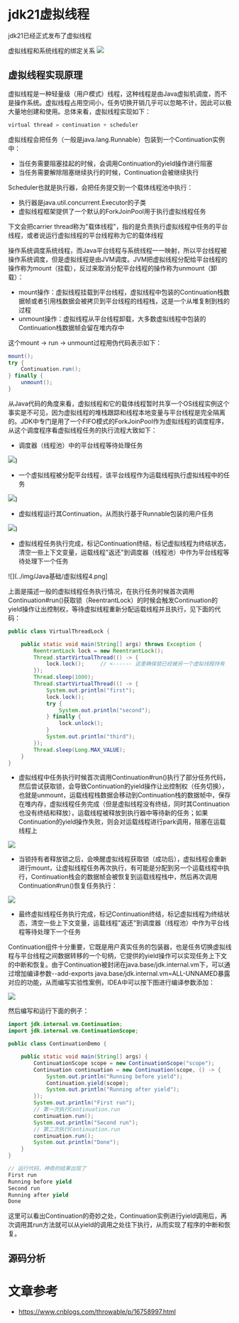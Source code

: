 # jdk21虚拟线程
jdk21已经正式发布了虚拟线程

虚拟线程和系统线程的绑定关系
![](../img/Java基础/虚拟线程和系统线程.png)

## 虚拟线程实现原理
虚拟线程是一种轻量级（用户模式）线程，这种线程是由Java虚拟机调度，而不是操作系统。虚拟线程占用空间小，任务切换开销几乎可以忽略不计，因此可以极大量地创建和使用。总体来看，虚拟线程实现如下：

```java
virtual thread = continuation + scheduler
```

虚拟线程会把任务（一般是java.lang.Runnable）包装到一个Continuation实例中：

- 当任务需要阻塞挂起的时候，会调用Continuation的yield操作进行阻塞
- 当任务需要解除阻塞继续执行的时候，Continuation会被继续执行

Scheduler也就是执行器，会把任务提交到一个载体线程池中执行：

- 执行器是java.util.concurrent.Executor的子类
- 虚拟线程框架提供了一个默认的ForkJoinPool用于执行虚拟线程任务

下文会把carrier thread称为"载体线程"，指的是负责执行虚拟线程中任务的平台线程，或者说运行虚拟线程的平台线程称为它的载体线程

操作系统调度系统线程，而Java平台线程与系统线程一一映射，所以平台线程被操作系统调度，但是虚拟线程是由JVM调度。JVM把虚拟线程分配给平台线程的操作称为mount（挂载），反过来取消分配平台线程的操作称为unmount（卸载）：

- mount操作：虚拟线程挂载到平台线程，虚拟线程中包装的Continuation栈数据帧或者引用栈数据会被拷贝到平台线程的线程栈，这是一个从堆复制到栈的过程
- unmount操作：虚拟线程从平台线程卸载，大多数虚拟线程中包装的Continuation栈数据帧会留在堆内存中

这个mount -> run -> unmount过程用伪代码表示如下：

```java
mount();
try {
    Continuation.run();
} finally {
    unmount();
}
```

从Java代码的角度来看，虚拟线程和它的载体线程暂时共享一个OS线程实例这个事实是不可见，因为虚拟线程的堆栈跟踪和线程本地变量与平台线程是完全隔离的。JDK中专门是用了一个FIFO模式的ForkJoinPool作为虚拟线程的调度程序，从这个调度程序看虚拟线程任务的执行流程大致如下：

- 调度器（线程池）中的平台线程等待处理任务

![](../img/Java基础/调度器中的平台线程等待处理任务.png))

- 一个虚拟线程被分配平台线程，该平台线程作为运载线程执行虚拟线程中的任务

![](../img/Java基础/虚拟线程2.png))

- 虚拟线程运行其Continuation，从而执行基于Runnable包装的用户任务

![](../img/Java基础/虚拟线程3.png))

- 虚拟线程任务执行完成，标记Continuation终结，标记虚拟线程为终结状态，清空一些上下文变量，运载线程"返还"到调度器（线程池）中作为平台线程等待处理下一个任务

![](../img/Java基础/虚拟线程4.png]

上面是描述一般的虚拟线程任务执行情况，在执行任务时候首次调用Continuation#run()获取锁（ReentrantLock）的时候会触发Continuation的yield操作让出控制权，等待虚拟线程重新分配运载线程并且执行，见下面的代码：

```java
public class VirtualThreadLock {

    public static void main(String[] args) throws Exception {
        ReentrantLock lock = new ReentrantLock();
        Thread.startVirtualThread(() -> {
            lock.lock();     // <------ 这里确保锁已经被另一个虚拟线程持有
        });
        Thread.sleep(1000);
        Thread.startVirtualThread(() -> {
            System.out.println("first");
            lock.lock();
            try {
                System.out.println("second");
            } finally {
                lock.unlock();
            }
            System.out.println("third");
        });
        Thread.sleep(Long.MAX_VALUE);
    }
}
```

- 虚拟线程中任务执行时候首次调用Continuation#run()执行了部分任务代码，然后尝试获取锁，会导致Continuation的yield操作让出控制权（任务切换），也就是unmount，运载线程栈数据会移动到Continuation栈的数据帧中，保存在堆内存，虚拟线程任务完成（但是虚拟线程没有终结，同时其Continuation也没有终结和释放），运载线程被释放到执行器中等待新的任务；如果Continuation的yield操作失败，则会对运载线程进行park调用，阻塞在运载线程上

![](../img/Java基础/虚拟线程5.png)

- 当锁持有者释放锁之后，会唤醒虚拟线程获取锁（成功后），虚拟线程会重新进行mount，让虚拟线程任务再次执行，有可能是分配到另一个运载线程中执行，Continuation栈会的数据帧会被恢复到运载线程栈中，然后再次调用Continuation#run()恢复任务执行：

![](../img/Java基础/虚拟线程6.png)

- 最终虚拟线程任务执行完成，标记Continuation终结，标记虚拟线程为终结状态，清空一些上下文变量，运载线程"返还"到调度器（线程池）中作为平台线程等待处理下一个任务

Continuation组件十分重要，它既是用户真实任务的包装器，也是任务切换虚拟线程与平台线程之间数据转移的一个句柄，它提供的yield操作可以实现任务上下文的中断和恢复。由于Continuation被封闭在java.base/jdk.internal.vm下，可以通过增加编译参数--add-exports java.base/jdk.internal.vm=ALL-UNNAMED暴露对应的功能，从而编写实验性案例，IDEA中可以按下图进行编译参数添加：

![](../img/Java基础/虚拟线程7.png)

然后编写和运行下面的例子：

```java
import jdk.internal.vm.Continuation;
import jdk.internal.vm.ContinuationScope;

public class ContinuationDemo {

    public static void main(String[] args) {
        ContinuationScope scope = new ContinuationScope("scope");
        Continuation continuation = new Continuation(scope, () -> {
            System.out.println("Running before yield");
            Continuation.yield(scope);
            System.out.println("Running after yield");
        });
        System.out.println("First run");
        // 第一次执行Continuation.run
        continuation.run();
        System.out.println("Second run");
        // 第二次执行Continuation.run
        continuation.run();
        System.out.println("Done");
    }
}

// 运行代码，神奇的结果出现了
First run
Running before yield
Second run
Running after yield
Done

```
这里可以看出Continuation的奇妙之处，Continuation实例进行yield调用后，再次调用其run方法就可以从yield的调用之处往下执行，从而实现了程序的中断和恢复。

## 源码分析


# 文章参考
- https://www.cnblogs.com/throwable/p/16758997.html